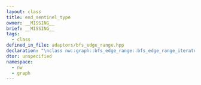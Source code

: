 ```yaml
---
layout: class
title: end_sentinel_type
owner: __MISSING__
brief: __MISSING__
tags:
  - class
defined_in_file: adaptors/bfs_edge_range.hpp
declaration: "\nclass nw::graph::bfs_edge_range::bfs_edge_range_iterator::end_sentinel_type;"
dtor: unspecified
namespace:
  - nw
  - graph
---
```


```{index}  end_sentinel_type
```

